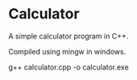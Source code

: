 # Calculator
A simple calculator program in C++.

Compiled using mingw in windows.

g++ calculator.cpp -o calculator.exe
